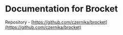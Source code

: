 # Documentation for Brocket

Repository - [https://github.com/czernika/brocket](https://github.com/czernika/brocket)